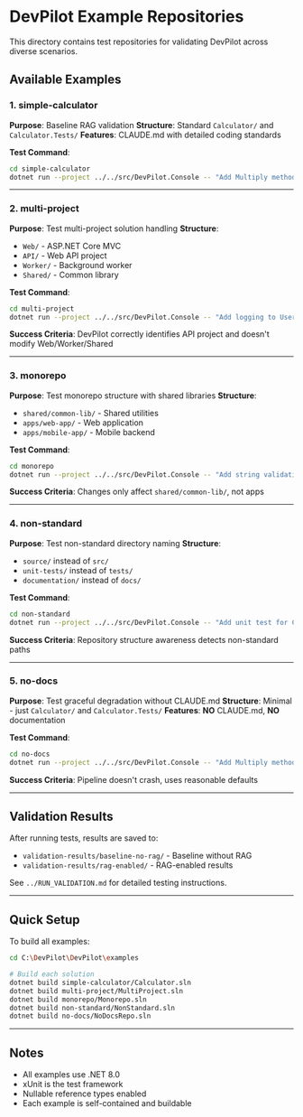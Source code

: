 # DevPilot Example Repositories

This directory contains test repositories for validating DevPilot across diverse scenarios.

## Available Examples

### 1. simple-calculator
**Purpose**: Baseline RAG validation
**Structure**: Standard `Calculator/` and `Calculator.Tests/`
**Features**: CLAUDE.md with detailed coding standards

**Test Command**:
```bash
cd simple-calculator
dotnet run --project ../../src/DevPilot.Console -- "Add Multiply method"
```

---

### 2. multi-project
**Purpose**: Test multi-project solution handling
**Structure**:
- `Web/` - ASP.NET Core MVC
- `API/` - Web API project
- `Worker/` - Background worker
- `Shared/` - Common library

**Test Command**:
```bash
cd multi-project
dotnet run --project ../../src/DevPilot.Console -- "Add logging to UserService in API project"
```

**Success Criteria**: DevPilot correctly identifies API project and doesn't modify Web/Worker/Shared

---

### 3. monorepo
**Purpose**: Test monorepo structure with shared libraries
**Structure**:
- `shared/common-lib/` - Shared utilities
- `apps/web-app/` - Web application
- `apps/mobile-app/` - Mobile backend

**Test Command**:
```bash
cd monorepo
dotnet run --project ../../src/DevPilot.Console -- "Add string validation to common-lib"
```

**Success Criteria**: Changes only affect `shared/common-lib/`, not apps

---

### 4. non-standard
**Purpose**: Test non-standard directory naming
**Structure**:
- `source/` instead of `src/`
- `unit-tests/` instead of `tests/`
- `documentation/` instead of `docs/`

**Test Command**:
```bash
cd non-standard
dotnet run --project ../../src/DevPilot.Console -- "Add unit test for Calculator"
```

**Success Criteria**: Repository structure awareness detects non-standard paths

---

### 5. no-docs
**Purpose**: Test graceful degradation without CLAUDE.md
**Structure**: Minimal - just `Calculator/` and `Calculator.Tests/`
**Features**: **NO** CLAUDE.md, **NO** documentation

**Test Command**:
```bash
cd no-docs
dotnet run --project ../../src/DevPilot.Console -- "Add Multiply method"
```

**Success Criteria**: Pipeline doesn't crash, uses reasonable defaults

---

## Validation Results

After running tests, results are saved to:
- `validation-results/baseline-no-rag/` - Baseline without RAG
- `validation-results/rag-enabled/` - RAG-enabled results

See `../RUN_VALIDATION.md` for detailed testing instructions.

---

## Quick Setup

To build all examples:
```bash
cd C:\DevPilot\DevPilot\examples

# Build each solution
dotnet build simple-calculator/Calculator.sln
dotnet build multi-project/MultiProject.sln
dotnet build monorepo/Monorepo.sln
dotnet build non-standard/NonStandard.sln
dotnet build no-docs/NoDocsRepo.sln
```

---

## Notes

- All examples use .NET 8.0
- xUnit is the test framework
- Nullable reference types enabled
- Each example is self-contained and buildable
